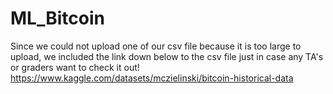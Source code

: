 ﻿# ML_Bitcoin

Since we could not upload one of our csv file because it is too large to upload, we included the link down below to the csv file just in case any TA's or graders want to check it out!
https://www.kaggle.com/datasets/mczielinski/bitcoin-historical-data
